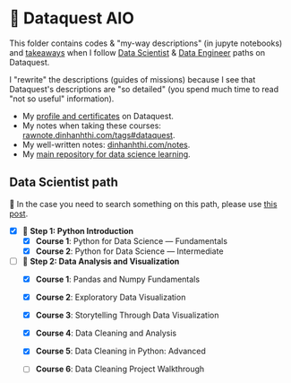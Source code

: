 # 🍓 Dataquest AIO

This folder contains codes & "my-way descriptions" (in jupyte notebooks) and [takeaways](./takeaways) when I follow [Data Scientist](https://www.dataquest.io/path/data-scientist) & [Data Engineer](https://www.dataquest.io/path/data-engineer/) paths on Dataquest.

I "rewrite" the descriptions (guides of missions) because I see that Dataquest's descriptions are "so detailed" (you spend much time to read "not so useful" information).

- My [profile and certificates](https://www.dataquest.io/profile/dinhanhthi) on Dataquest.
- My notes when taking these courses: [rawnote.dinhanhthi.com/tags#dataquest](https://rawnote.dinhanhthi.com/tags#dataquest).
- My well-written notes: [dinhanhthi.com/notes](http://dinhanhthi.com/notes).
- My [main repository for data science learning](https://github.com/dinhanhthi/data-science-learning).

## Data Scientist path

🔎 In the case you need to search something on this path, please use [this post](./search_on_datascientist_path.md).

- [x] 🐍 **Step 1: Python Introduction**
  - [x] **Course 1**: Python for Data Science — Fundamentals
  - [x] **Course 2**: Python for Data Science — Intermediate
- [ ] 🧹 **Step 2: Data Analysis and Visualization**
  - [x] **Course 1**: Pandas and Numpy Fundamentals
  - [x] **Course 2**: Exploratory Data Visualization
  - [x] **Course 3**: Storytelling Through Data Visualization
  - [x] **Course 4**: Data Cleaning and Analysis
  - [x] **Course 5**: Data Cleaning in Python: Advanced
  - [ ] **Course 6**: Data Cleaning Project Walkthrough

